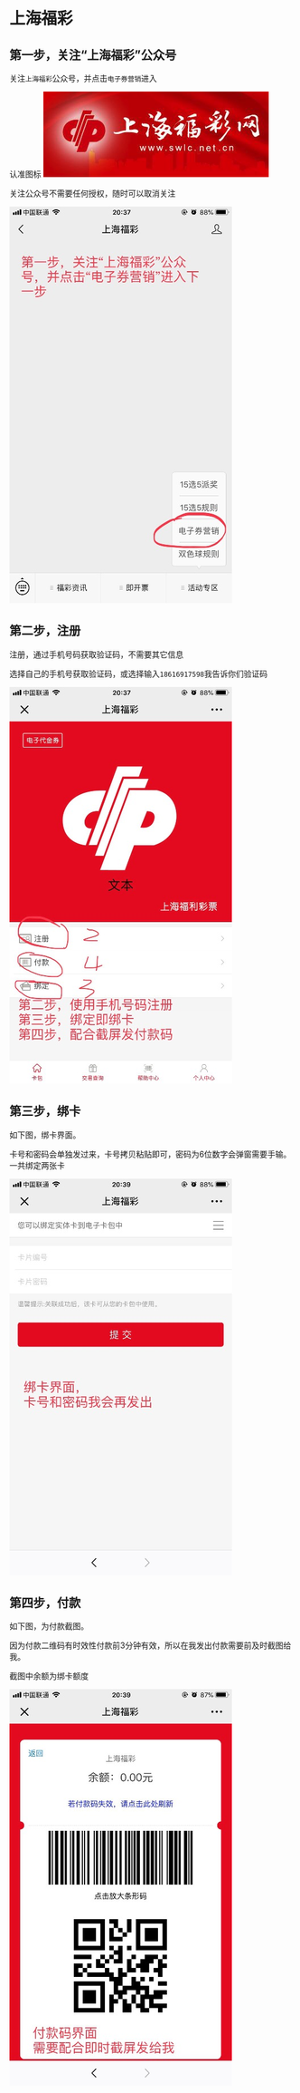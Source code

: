 # 上海福彩

## 第一步，关注“上海福彩”公众号

关注`上海福彩`公众号，并点击`电子券营销`进入

认准图标
![图标](../images/swlc/swlc.png)

关注公众号不需要任何授权，随时可以取消关注

![关注](../images/swlc/1741554097478_.pic.jpg)



## 第二步，注册

注册，通过手机号码获取验证码，不需要其它信息

选择自己的手机号获取验证码，或选择输入`18616917598`我告诉你们验证码

![注册](../images/swlc/1751554097479_.pic.jpg)



## 第三步，绑卡

如下图，绑卡界面。

卡号和密码会单独发过来，卡号拷贝粘贴即可，密码为6位数字会弹窗需要手输。一共绑定两张卡

![绑卡](../images/swlc/1761554097480_.pic.jpg)



## 第四步，付款

如下图，为付款截图。

因为付款二维码有时效性付款前3分钟有效，所以在我发出付款需要前及时截图给我。

截图中余额为绑卡额度

![付款](../images/swlc/1771554097481_.pic.jpg)

